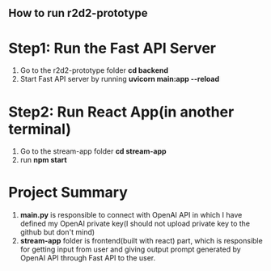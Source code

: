 ## How to run r2d2-prototype

# Step1: Run the Fast API Server
1. Go to the r2d2-prototype folder **cd backend**
2. Start Fast API server by running **uvicorn main:app --reload**

# Step2: Run React App(in another terminal)
1. Go to the stream-app folder **cd stream-app**
2. run **npm start**

# Project Summary
1. **main.py** is responsible to connect with OpenAI API in which I have defined my OpenAI private key(I should not upload private key to the github but don't mind)
2. **stream-app** folder is frontend(built with react) part, which is responsible for getting input from user and giving output prompt generated by OpenAI API through Fast API to the user.

